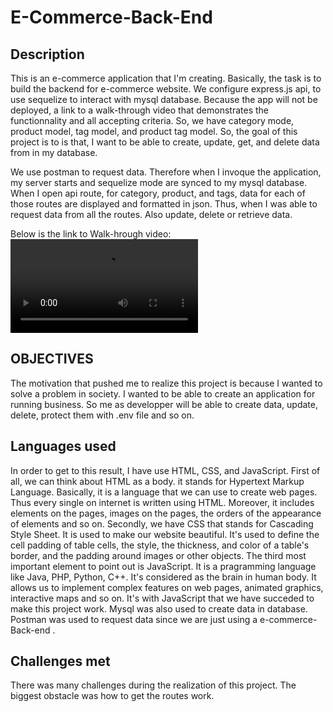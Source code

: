 # E-Commerce-Back-End

## Description 

This is an e-commerce application that I'm creating. Basically, the task is to build the backend for e-commerce website. We configure express.js api, to use sequelize to interact with mysql database. Because the app will not be deployed, a link to a walk-through video that demonstrates the functionnality and all accepting criteria. So, we have category mode, product model, tag model, and product tag model. So, the goal of this project is to is that, I want to be able to create, update, get, and delete data from in my database.

We use postman to request data. Therefore when I invoque the application, my server starts and sequelize mode are synced to my mysql database. When I open api route, for category, product, and tags, data for each of those routes are displayed and formatted in json. Thus, when I was able to request data from all the routes. Also update, delete or retrieve data.


Below is the link to Walk-hrough video:
![video](./E-Commerce-Back-End.mp4)


## OBJECTIVES

The motivation that pushed me to realize this project is because I wanted to solve a problem in society. I wanted to be able to create an application for running business. So me as developper will be able to create data, update, delete, protect them with .env file and so on.

## Languages used

In order to get to this result, I have use HTML, CSS, and JavaScript. First of all, we can think about HTML as a body. it stands for Hypertext Markup Language. Basically, it is a language that we can use to create web pages. Thus every single on internet is written using HTML. Moreover, it includes elements on the pages, images on the pages, the orders of the appearance of elements and so on. Secondly, we have CSS that stands for Cascading Style Sheet. It is used to make our website beautiful. It's used to define the cell padding of table cells, the style, the thickness, and color of a table's border, and the padding around images or other objects. The third most important element to point out is JavaScript. It is a pragramming language like Java, PHP, Python, C++. It's considered as the brain in human body. It allows us to implement complex features on web pages, animated graphics, interactive maps and so on.  It's with JavaScript that we have succeded to make this project work.
Mysql was also used to create data in database. Postman was used to request data since we are just using a e-commerce-Back-end .  

## Challenges met

There was many challenges during the realization of this project. The biggest obstacle was how to get the routes work.
